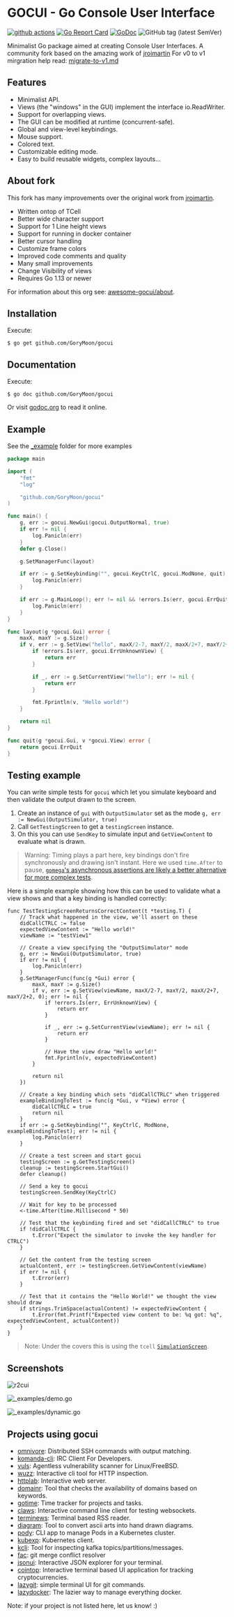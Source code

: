 # GOCUI - Go Console User Interface

[![github actions](https://github.com/GoryMoon/gocui/actions/workflows/go.yml/badge.svg)](https://github.com/GoryMoon/gocui/actions)
[![Go Report Card](https://goreportcard.com/badge/github.com/GoryMoon/gocui)](https://goreportcard.com/report/github.com/GoryMoon/gocui)
[![GoDoc](https://godoc.org/github.com/GoryMoon/gocui?status.svg)](https://godoc.org/github.com/GoryMoon/gocui)
![GitHub tag (latest SemVer)](https://img.shields.io/github/tag/awesome-gocui/gocui.svg)

Minimalist Go package aimed at creating Console User Interfaces.
A community fork based on the amazing work of [jroimartin](https://github.com/jroimartin/gocui)
For v0 to v1 mirgration help read: [migrate-to-v1.md](migrate-to-v1.md)

## Features

- Minimalist API.
- Views (the "windows" in the GUI) implement the interface io.ReadWriter.
- Support for overlapping views.
- The GUI can be modified at runtime (concurrent-safe).
- Global and view-level keybindings.
- Mouse support.
- Colored text.
- Customizable editing mode.
- Easy to build reusable widgets, complex layouts...

## About fork

This fork has many improvements over the original work from [jroimartin](https://github.com/jroimartin/gocui).

- Written ontop of TCell
- Better wide character support
- Support for 1 Line height views
- Support for running in docker container
- Better cursor handling
- Customize frame colors
- Improved code comments and quality
- Many small improvements
- Change Visibility of views
- Requires Go 1.13 or newer

For information about this org see: [awesome-gocui/about](https://github.com/awesome-gocui/about).

## Installation

Execute:

```
$ go get github.com/GoryMoon/gocui
```

## Documentation

Execute:

```
$ go doc github.com/GoryMoon/gocui
```

Or visit [godoc.org](https://godoc.org/github.com/GoryMoon/gocui) to read it
online.

## Example

See the [\_example](./_example/) folder for more examples

```go
package main

import (
	"fmt"
	"log"

	"github.com/GoryMoon/gocui"
)

func main() {
	g, err := gocui.NewGui(gocui.OutputNormal, true)
	if err != nil {
		log.Panicln(err)
	}
	defer g.Close()

	g.SetManagerFunc(layout)

	if err := g.SetKeybinding("", gocui.KeyCtrlC, gocui.ModNone, quit); err != nil {
		log.Panicln(err)
	}

	if err := g.MainLoop(); err != nil && !errors.Is(err, gocui.ErrQuit) {
		log.Panicln(err)
	}
}

func layout(g *gocui.Gui) error {
	maxX, maxY := g.Size()
	if v, err := g.SetView("hello", maxX/2-7, maxY/2, maxX/2+7, maxY/2+2, 0); err != nil {
		if !errors.Is(err, gocui.ErrUnknownView) {
			return err
		}

		if _, err := g.SetCurrentView("hello"); err != nil {
			return err
		}

		fmt.Fprintln(v, "Hello world!")
	}

	return nil
}

func quit(g *gocui.Gui, v *gocui.View) error {
	return gocui.ErrQuit
}
```

## Testing example

You can write simple tests for `gocui` which let you simulate keyboard and then validate the output drawn to the screen.

1. Create an instance of `gui` with `OutputSimulator` set as the mode `g, err := NewGui(OutputSimulator, true)`
2. Call `GetTestingScreen` to get a `testingScreen` instance. 
3. On this you can use `SendKey` to simulate input and `GetViewContent` to evaluate what is drawn.

> Warning: Timing plays a part here, key bindings don't fire synchronously and drawing isn't instant. Here we used `time.After` to pause, [`gomega`'s asynchronous assertions are likely a better alternative for more complex tests](https://onsi.github.io/gomega/#making-asynchronous-assertions).

Here is a simple example showing how this can be used to validate what a view shows and that a key binding is handled correctly:

```golang
func TestTestingScreenReturnsCorrectContent(t *testing.T) {
	// Track what happened in the view, we'll assert on these
	didCallCTRLC := false
	expectedViewContent := "Hello world!"
	viewName := "testView1"

	// Create a view specifying the "OutputSimulator" mode
	g, err := NewGui(OutputSimulator, true)
	if err != nil {
		log.Panicln(err)
	}
	g.SetManagerFunc(func(g *Gui) error {
		maxX, maxY := g.Size()
		if v, err := g.SetView(viewName, maxX/2-7, maxY/2, maxX/2+7, maxY/2+2, 0); err != nil {
			if !errors.Is(err, ErrUnknownView) {
				return err
			}

			if _, err := g.SetCurrentView(viewName); err != nil {
				return err
			}

			// Have the view draw "Hello world!"
			fmt.Fprintln(v, expectedViewContent)
		}

		return nil
	})

	// Create a key binding which sets "didCallCTRLC" when triggered
	exampleBindingToTest := func(g *Gui, v *View) error {
		didCallCTRLC = true
		return nil
	}
	if err := g.SetKeybinding("", KeyCtrlC, ModNone, exampleBindingToTest); err != nil {
		log.Panicln(err)
	}

	// Create a test screen and start gocui
	testingScreen := g.GetTestingScreen()
	cleanup := testingScreen.StartGui()
	defer cleanup()

	// Send a key to gocui
	testingScreen.SendKey(KeyCtrlC)

	// Wait for key to be processed
	<-time.After(time.Millisecond * 50)

	// Test that the keybinding fired and set "didCallCTRLC" to true
	if !didCallCTRLC {
		t.Error("Expect the simulator to invoke the key handler for CTRLC")
	}

	// Get the content from the testing screen
	actualContent, err := testingScreen.GetViewContent(viewName)
	if err != nil {
		t.Error(err)
	}

	// Test that it contains the "Hello World!" we thought the view should draw
	if strings.TrimSpace(actualContent) != expectedViewContent {
		t.Error(fmt.Printf("Expected view content to be: %q got: %q", expectedViewContent, actualContent))
	}
}

```

> Note: Under the covers this is using the `tcell` [`SimulationScreen`](https://github.com/gdamore/tcell/blob/master/simulation.go). 

## Screenshots

![r2cui](https://cloud.githubusercontent.com/assets/1223476/19418932/63645052-93ce-11e6-867c-da5e97e37237.png)

![_examples/demo.go](https://cloud.githubusercontent.com/assets/1223476/5992750/720b84f0-aa36-11e4-88ec-296fa3247b52.png)

![_examples/dynamic.go](https://cloud.githubusercontent.com/assets/1223476/5992751/76ad5cc2-aa36-11e4-8204-6a90269db827.png)

## Projects using gocui

- [omnivore](https://github.com/discoriver/omnivore): Distributed SSH commands with output matching.
- [komanda-cli](https://github.com/mephux/komanda-cli): IRC Client For Developers.
- [vuls](https://github.com/future-architect/vuls): Agentless vulnerability scanner for Linux/FreeBSD.
- [wuzz](https://github.com/asciimoo/wuzz): Interactive cli tool for HTTP inspection.
- [httplab](https://github.com/gchaincl/httplab): Interactive web server.
- [domainr](https://github.com/MichaelThessel/domainr): Tool that checks the availability of domains based on keywords.
- [gotime](https://github.com/nanohard/gotime): Time tracker for projects and tasks.
- [claws](https://github.com/thehowl/claws): Interactive command line client for testing websockets.
- [terminews](http://github.com/antavelos/terminews): Terminal based RSS reader.
- [diagram](https://github.com/esimov/diagram): Tool to convert ascii arts into hand drawn diagrams.
- [pody](https://github.com/JulienBreux/pody): CLI app to manage Pods in a Kubernetes cluster.
- [kubexp](https://github.com/alitari/kubexp): Kubernetes client.
- [kcli](https://github.com/cswank/kcli): Tool for inspecting kafka topics/partitions/messages.
- [fac](https://github.com/mkchoi212/fac): git merge conflict resolver
- [jsonui](https://github.com/gulyasm/jsonui): Interactive JSON explorer for your terminal.
- [cointop](https://github.com/miguelmota/cointop): Interactive terminal based UI application for tracking cryptocurrencies.
- [lazygit](https://github.com/jesseduffield/lazygit): simple terminal UI for git commands.
- [lazydocker](https://github.com/jesseduffield/lazydocker): The lazier way to manage everything docker.

Note: if your project is not listed here, let us know! :)
